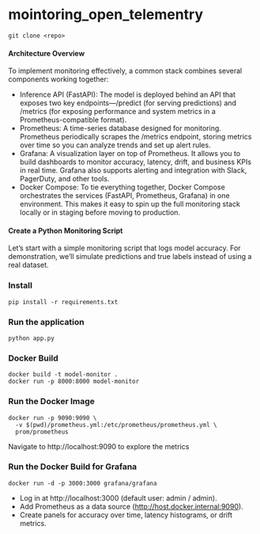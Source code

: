 # mointoring_open_telementry

```
git clone <repo>
```

#### Architecture Overview
To implement monitoring effectively, a common stack combines several components working together:

* Inference API (FastAPI): The model is deployed behind an API that exposes two key endpoints—/predict (for serving predictions) and /metrics (for exposing performance and system metrics in a Prometheus-compatible format).
* Prometheus: A time-series database designed for monitoring. Prometheus periodically scrapes the /metrics endpoint, storing metrics over time so you can analyze trends and set up alert rules.
* Grafana: A visualization layer on top of Prometheus. It allows you to build dashboards to monitor accuracy, latency, drift, and business KPIs in real time. Grafana also supports alerting and integration with Slack, PagerDuty, and other tools.
* Docker Compose: To tie everything together, Docker Compose orchestrates the services (FastAPI, Prometheus, Grafana) in one environment. This makes it easy to spin up the full monitoring stack locally or in staging before moving to production.


#### Create a Python Monitoring Script
Let’s start with a simple monitoring script that logs model accuracy. For demonstration, we’ll simulate predictions and true labels instead of using a real dataset.



### Install
```
pip install -r requirements.txt
```

### Run the application
```
python app.py
```

### Docker Build
```
docker build -t model-monitor .
docker run -p 8000:8000 model-monitor
```

### Run the Docker Image
```
docker run -p 9090:9090 \
  -v $(pwd)/prometheus.yml:/etc/prometheus/prometheus.yml \
  prom/prometheus
```
Navigate to http://localhost:9090 to explore the metrics

### Run the Docker Build for Grafana
```
docker run -d -p 3000:3000 grafana/grafana
```

* Log in at http://localhost:3000 (default user: admin / admin).
* Add Prometheus as a data source (http://host.docker.internal:9090).
* Create panels for accuracy over time, latency histograms, or drift metrics.

